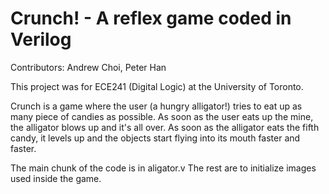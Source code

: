 # Crunch! - A reflex game coded in Verilog
Contributors: Andrew Choi, Peter Han

This project was for ECE241 (Digital Logic) at the University of Toronto.

Crunch is a game where the user (a hungry alligator!) tries to eat up as many piece of candies as possible. As soon as the user eats up the mine, the alligator blows up and it's all over. As soon as the alligator eats the fifth candy, it levels up and the objects start flying into its mouth faster and faster. 

The main chunk of the code is in aligator.v
The rest are to initialize images used inside the game. 
